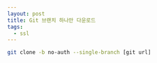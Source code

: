 ```yaml
---
layout: post
title: Git 브랜치 하나만 다운로드
tags:
  - ssl
---
```


```bash
git clone -b no-auth --single-branch [git url]
```
